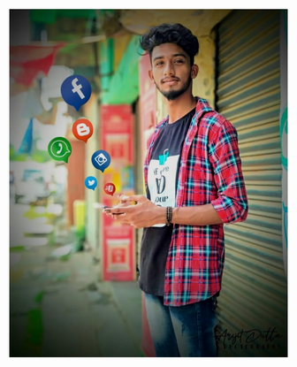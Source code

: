 <!DOCTYPE html>
<html>
<meta name="viewport" content="width=device-width, initial-scale=1.0">
<meta name="viewport" content="width=device-width, initial-scale=1.0">

<body>

<img src="arijit.jpg" alt="arijit" usemap="#workmap" style="max-width:100%;height:auto;" >

<map name="workmap">
  <area shape="circle" coords="241,300,56" alt="facebook" href="https://www.facebook.com/profile.php?id=100008633946823">
  <area shape="circle" coords="337,553,33" alt="instragram" href="https://instagram.com/wht_da_hell__?igshid=4awm67yue21a/">
  <area shape="circle" coords="366,661,23" alt="youtube" href="https://www.youtube.com/">
  <area shape="circle" coords="184,514,42" alt="whats app" href="https://api.whatsapp.com/send?phone=+918170071008/">

</map>
</body>
</html>

 
